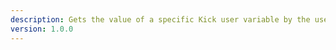 ```yaml
---
description: Gets the value of a specific Kick user variable by the user's ID
version: 1.0.0
---
```

